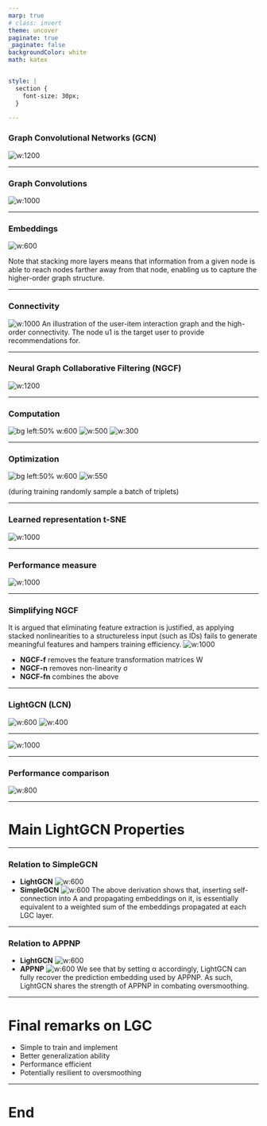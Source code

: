 ```yaml
---
marp: true
# class: invert
theme: uncover
paginate: true
_paginate: false
backgroundColor: white
math: katex


style: |
  section {
    font-size: 30px;
  }

---
```

### Graph Convolutional Networks (GCN)

![w:1200](image.png)

---
### Graph Convolutions

![w:1000](image-4.png)

---
### Embeddings
![w:600](image-1.png)

Note that stacking more layers means that information from a given node is able to reach nodes farther away from that node, enabling us to capture the higher-order graph structure.

---
### Connectivity
![w:1000](image-6.png)
An illustration of the user-item interaction graph and the high-order connectivity. The node u1 is the target user to provide recommendations for. 

<!-- For example, the path u1 ← i2 ← u2 indicates the behavior
similarity between u1 and u2, as both users have interacted with
i2; the longer path u1 ← i2 ← u2 ← i4 suggests that u1 is likely to
adopti4, since her similar useru2 has consumed i4 before. Moreover,
from the holistic view of l = 3, item i4 is more likely to be of interest
to u1 than item i5, since there are two paths connecting <i4,u1>,
while only one path connects <i5,u1> -->

---
### Neural Graph Collaborative Filtering (NGCF)
<!-- inspired by the tree connectivity expansion -->

![w:1200](image-7.png)

---
### Computation
![bg left:50% w:600](image-11.png)
![w:500](image-8.png)
![w:300](image-9.png)


---
### Optimization
![bg left:50% w:600](image-11.png)
![w:550](image-10.png)

(during training randomly sample a batch of triplets)

---
### Learned representation t-SNE
![w:1000](image-12.png)

---
### Performance measure
![w:1000](image-18.png)

---
### Simplifying NGCF
It is argued that eliminating feature extraction is justified, as applying stacked nonlinearities to a structureless input (such as IDs) fails to generate meaningful features and hampers training efficiency.
![w:1000](image-13.png)
- **NGCF-f** removes the feature transformation matrices W
- **NGCF-n** removes non-linearity σ
- **NGCF-fn** combines the above

---
### LightGCN (LCN)
![w:600](image-15.png)
![w:400](image-17.png)

---
![w:1000](image-16.png)

---
<!-- # Colored <span style="color:red;">word</span> -->
### Performance comparison
![w:800](image-14.png)

---
# Main LightGCN Properties

---
### Relation to SimpleGCN
- **LightGCN**
![w:600](image-24.png)
- **SimpleGCN**
![w:600](image-22.png)
The above derivation shows that, inserting self-connection into A
and propagating embeddings on it, is essentially equivalent to a
weighted sum of the embeddings propagated at each LGC layer.

---
### Relation to APPNP
- **LightGCN**
![w:600](image-24.png)
- **APPNP**
![w:600](image-25.png)
We see that by setting α accordingly, LightGCN can fully recover the prediction embedding used by APPNP. As such, LightGCN shares the strength of APPNP in combating oversmoothing.

---
# Final remarks on LGC
- Simple to train and implement
- Better generalization ability
- Performance efficient
- Potentially resilient to oversmoothing

---
# End
